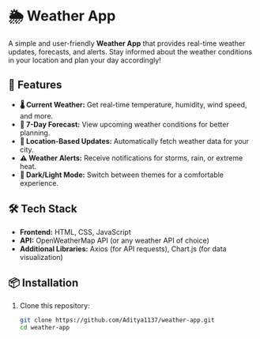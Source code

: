 # 🌦️ Weather App  

A simple and user-friendly **Weather App** that provides real-time weather updates, forecasts, and alerts. Stay informed about the weather conditions in your location and plan your day accordingly!  

## 🚀 Features  

- **🌡️ Current Weather:** Get real-time temperature, humidity, wind speed, and more.  
- **📅 7-Day Forecast:** View upcoming weather conditions for better planning.  
- **📍 Location-Based Updates:** Automatically fetch weather data for your city.  
- **⚠️ Weather Alerts:** Receive notifications for storms, rain, or extreme heat.  
- **🌙 Dark/Light Mode:** Switch between themes for a comfortable experience.  

## 🛠️ Tech Stack  

- **Frontend:** HTML, CSS, JavaScript  
- **API:** OpenWeatherMap API (or any weather API of choice)  
- **Additional Libraries:** Axios (for API requests), Chart.js (for data visualization)  

## 📦 Installation  

1. Clone this repository:  
   ```sh
   git clone https://github.com/Aditya1137/weather-app.git
   cd weather-app
